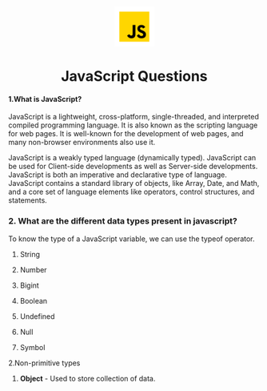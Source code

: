<div align="center">
<img src='./Images/js.png' alt='github' height='80'>

# JavaScript Questions
</div>

#### 1.What is JavaScript?

JavaScript is a lightweight, cross-platform, single-threaded, and interpreted compiled programming language. It is also known as the scripting language for web pages. It is well-known for the development of web pages, and many non-browser environments also use it.

JavaScript is a weakly typed language (dynamically typed). JavaScript can be used for Client-side developments as well as Server-side developments. JavaScript is both an imperative and declarative type of language. JavaScript contains a standard library of objects, like Array, Date, and Math, and a core set of language elements like operators, control structures, and statements. 


### 2. What are the different data types present in javascript?

 To know the type of a JavaScript variable, we can use the typeof operator.

1. String

2. Number

3. Bigint

4. Boolean

5. Undefined

6. Null

7. Symbol

  2.Non-primitive types

1. <b>Object</b> - Used to store collection of data.